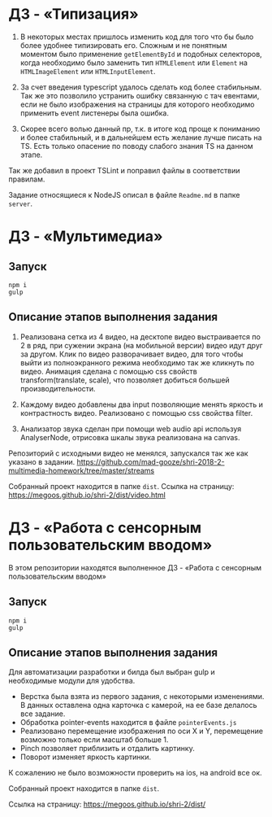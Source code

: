 # ДЗ - «Типизация»

1. В некоторых местах пришлось изменить код для того что бы было более удобнее типизировать его. Сложным и не понятным моментом было применение `getElementById` и подобных селекторов, когда необходимо было заменить тип `HTMLElement` или `Element` на `HTMLImageElement` или `HTMLInputElement`.

2. За счет введения typescript удалось сделать код более стабильным. Так же это позволило устранить ошибку связанную с тач евентами, если не было изображения на страницы для которого необходимо применить event листенеры была ошибка.

3. Скорее всего волью данный пр, т.к. в итоге код проще к пониманию и более стабильный, и в дальнейшем есть желание лучше писать на TS. Есть только опасение по поводу слабого знания TS на данном этапе.

Так же добавил в проект TSLint и поправил файлы в соответствии правилам.

Задание относящиеся к NodeJS описал в файле `Readme.md` в папке `server`.


# ДЗ - «Мультимедиа»

## Запуск
```
npm i
gulp
```

## Описание этапов выполнения задания

1. Реализована сетка из 4 видео, на десктопе видео выстраивается по 2 в ряд, при сужении экрана (на мобильной версии) видео идут друг за другом. Клик по видео разворачивает видео, для того чтобы выйти из полноэкранного режима необходимо так же кликнуть по видео. Анимация сделана с помощью сss свойств transform(translate, scale), что позволяет добиться большей производительности. 

2. Каждому видео добавлены два input позволяющие менять яркость и контрастность видео. Реализовано с помощью css свойства filter.

3. Анализатор звука сделан при помощи web audio api используя AnalyserNode, отрисовка шкалы звука реализована на canvas.

Репозиторий с исходными видео не менялся, запускался так же как указано в задании. https://github.com/mad-gooze/shri-2018-2-multimedia-homework/tree/master/streams

Собранный проект находится в папке `dist`.
Ссылка на страницу: https://megoos.github.io/shri-2/dist/video.html


# ДЗ - «Работа с сенсорным пользовательским вводом»

В этом репозитории находятся выполненное ДЗ - «Работа с сенсорным пользовательским вводом»

## Запуск
```
npm i
gulp
```

## Описание этапов выполнения задания

Для автоматизации разработки и билда был выбран gulp и необходимые модули для удобства.

- Верстка была взята из первого задания, с некоторыми изменениями. В данных оставлена одна карточка с камерой, на ее базе делалось все задание.
- Обработка pointer-events находится в файле `pointerEvents.js`
- Реализовано перемещение изображения по оси X и Y, перемещение возможно только если масштаб больше 1.
- Pinch позволяет приблизить и отдалить картинку.
- Поворот изменяет яркость картинки.

К сожалению не было возможности проверить на ios, на android все ок.

Собранный проект находится в папке `dist`.

Ссылка на страницу: https://megoos.github.io/shri-2/dist/

